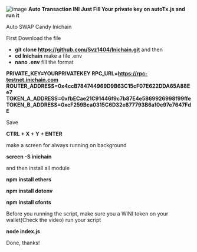 ![image](https://github.com/user-attachments/assets/0d9677db-1f18-430a-b66c-a4c4b986a56a)
**Auto Transaction INI
Just Fill Your private key on autoTx.js
and run it**

Auto SWAP Candy Inichain

First Download the file
- **git clone https://github.com/Svz1404/Inichain.git**
and then 
- **cd Inichain**
make a file .env
- **nano .env**
fill the format

**PRIVATE_KEY=YOURPRIVATEKEY 
RPC_URL=https://rpc-testnet.inichain.com 
ROUTER_ADDRESS=0x4ccB784744969D9B63C15cF07E622DDA65A88Ee7
TOKEN_A_ADDRESS=0xfbECae21C91446f9c7b87E4e5869926998f99ffe TOKEN_B_ADDRESS=0xcF259Bca0315C6D32e877793B6a10e97e7647FdE**

 Save 
 
**CTRL + X + Y + ENTER**

make a screen for always running on background

**screen -S inichain**

and then install all module

**npm install ethers**

**npm install dotenv**

**npm install cfonts**


Before you running the script, make sure you a WINI token on your wallet(Check the video)
run your script

**node index.js**

Done, thanks!
